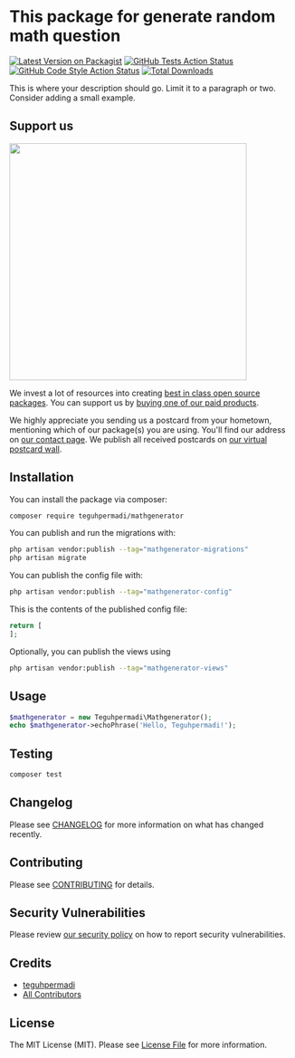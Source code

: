 # This package for generate random math question

[![Latest Version on Packagist](https://img.shields.io/packagist/v/teguhpermadi/mathgenerator.svg?style=flat-square)](https://packagist.org/packages/teguhpermadi/mathgenerator)
[![GitHub Tests Action Status](https://img.shields.io/github/actions/workflow/status/teguhpermadi/mathgenerator/run-tests.yml?branch=main&label=tests&style=flat-square)](https://github.com/teguhpermadi/mathgenerator/actions?query=workflow%3Arun-tests+branch%3Amain)
[![GitHub Code Style Action Status](https://img.shields.io/github/actions/workflow/status/teguhpermadi/mathgenerator/fix-php-code-style-issues.yml?branch=main&label=code%20style&style=flat-square)](https://github.com/teguhpermadi/mathgenerator/actions?query=workflow%3A"Fix+PHP+code+style+issues"+branch%3Amain)
[![Total Downloads](https://img.shields.io/packagist/dt/teguhpermadi/mathgenerator.svg?style=flat-square)](https://packagist.org/packages/teguhpermadi/mathgenerator)

This is where your description should go. Limit it to a paragraph or two. Consider adding a small example.

## Support us

[<img src="https://github-ads.s3.eu-central-1.amazonaws.com/mathgenerator.jpg?t=1" width="419px" />](https://spatie.be/github-ad-click/mathgenerator)

We invest a lot of resources into creating [best in class open source packages](https://spatie.be/open-source). You can support us by [buying one of our paid products](https://spatie.be/open-source/support-us).

We highly appreciate you sending us a postcard from your hometown, mentioning which of our package(s) you are using. You'll find our address on [our contact page](https://spatie.be/about-us). We publish all received postcards on [our virtual postcard wall](https://spatie.be/open-source/postcards).

## Installation

You can install the package via composer:

```bash
composer require teguhpermadi/mathgenerator
```

You can publish and run the migrations with:

```bash
php artisan vendor:publish --tag="mathgenerator-migrations"
php artisan migrate
```

You can publish the config file with:

```bash
php artisan vendor:publish --tag="mathgenerator-config"
```

This is the contents of the published config file:

```php
return [
];
```

Optionally, you can publish the views using

```bash
php artisan vendor:publish --tag="mathgenerator-views"
```

## Usage

```php
$mathgenerator = new Teguhpermadi\Mathgenerator();
echo $mathgenerator->echoPhrase('Hello, Teguhpermadi!');
```

## Testing

```bash
composer test
```

## Changelog

Please see [CHANGELOG](CHANGELOG.md) for more information on what has changed recently.

## Contributing

Please see [CONTRIBUTING](CONTRIBUTING.md) for details.

## Security Vulnerabilities

Please review [our security policy](../../security/policy) on how to report security vulnerabilities.

## Credits

- [teguhpermadi](https://github.com/teguhpermadi)
- [All Contributors](../../contributors)

## License

The MIT License (MIT). Please see [License File](LICENSE.md) for more information.
